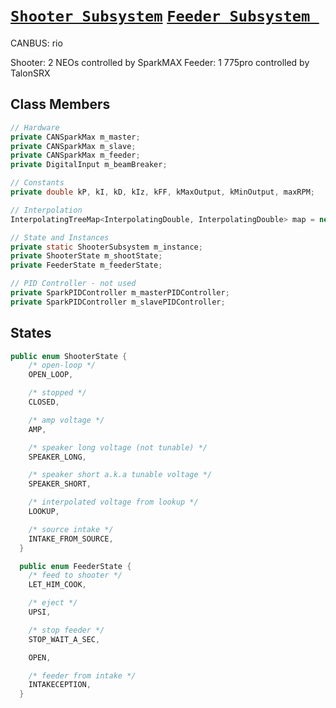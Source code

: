 # [`Shooter Subsystem`](/src/main/java/frc/robot/subsystems/ShooterSubsystem.java) [`Feeder Subsystem `](/src/main/java/frc/robot/subsystems/FeederSubsystem.java)
CANBUS: rio

Shooter: 2 NEOs controlled by SparkMAX
Feeder: 1 775pro controlled by TalonSRX

## Class Members
```java
// Hardware
private CANSparkMax m_master;
private CANSparkMax m_slave;
private CANSparkMax m_feeder;
private DigitalInput m_beamBreaker;

// Constants
private double kP, kI, kD, kIz, kFF, kMaxOutput, kMinOutput, maxRPM;

// Interpolation
InterpolatingTreeMap<InterpolatingDouble, InterpolatingDouble> map = new InterpolatingTreeMap<InterpolatingDouble, InterpolatingDouble>();

// State and Instances
private static ShooterSubsystem m_instance;
private ShooterState m_shootState;
private FeederState m_feederState;

// PID Controller - not used
private SparkPIDController m_masterPIDController;
private SparkPIDController m_slavePIDController;
```

## States
```java
public enum ShooterState {
    /* open-loop */
    OPEN_LOOP,

    /* stopped */
    CLOSED,

    /* amp voltage */
    AMP,

    /* speaker long voltage (not tunable) */
    SPEAKER_LONG,

    /* speaker short a.k.a tunable voltage */
    SPEAKER_SHORT,

    /* interpolated voltage from lookup */
    LOOKUP,

    /* source intake */
    INTAKE_FROM_SOURCE,
  }

  public enum FeederState {
    /* feed to shooter */
    LET_HIM_COOK,

    /* eject */
    UPSI,

    /* stop feeder */
    STOP_WAIT_A_SEC,

    OPEN,

    /* feeder from intake */
    INTAKECEPTION,
  }
```



